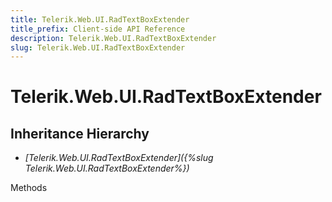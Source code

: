 ```yaml
---
title: Telerik.Web.UI.RadTextBoxExtender
title_prefix: Client-side API Reference
description: Telerik.Web.UI.RadTextBoxExtender
slug: Telerik.Web.UI.RadTextBoxExtender
---
```


# Telerik.Web.UI.RadTextBoxExtender  

## Inheritance Hierarchy

* *[Telerik.Web.UI.RadTextBoxExtender]({%slug Telerik.Web.UI.RadTextBoxExtender%})*


Methods



